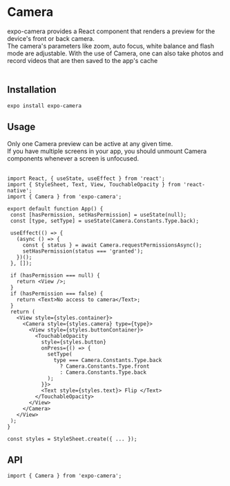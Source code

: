  # Camera
 expo-camera provides a React component that renders a preview for the device's front or back camera.<br> The camera's parameters like zoom, auto focus, white balance and flash mode are adjustable. With the use of Camera, one can also take photos and record videos that are then saved to the app's cache<br><br>

 ## Installation
 
 ```
 expo install expo-camera
 ```
 ## Usage
 Only one Camera preview can be active at any given time.<br> If you have multiple screens in your app, you should unmount Camera components whenever a screen is unfocused.<br><br>
 ```
 import React, { useState, useEffect } from 'react';
import { StyleSheet, Text, View, TouchableOpacity } from 'react-native';
import { Camera } from 'expo-camera';

export default function App() {
  const [hasPermission, setHasPermission] = useState(null);
  const [type, setType] = useState(Camera.Constants.Type.back);

  useEffect(() => {
    (async () => {
      const { status } = await Camera.requestPermissionsAsync();
      setHasPermission(status === 'granted');
    })();
  }, []);

  if (hasPermission === null) {
    return <View />;
  }
  if (hasPermission === false) {
    return <Text>No access to camera</Text>;
  }
  return (
    <View style={styles.container}>
      <Camera style={styles.camera} type={type}>
        <View style={styles.buttonContainer}>
          <TouchableOpacity
            style={styles.button}
            onPress={() => {
              setType(
                type === Camera.Constants.Type.back
                  ? Camera.Constants.Type.front
                  : Camera.Constants.Type.back
              );
            }}>
            <Text style={styles.text}> Flip </Text>
          </TouchableOpacity>
        </View>
      </Camera>
    </View>
  );
}

const styles = StyleSheet.create({ ... }); 
```
## API
```
import { Camera } from 'expo-camera';
```